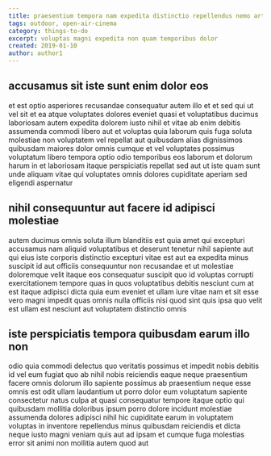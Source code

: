 ```yaml
---
title: praesentium tempora nam expedita distinctio repellendus nemo article 496
tags: outdoor, open-air-cinema
category: things-to-do
excerpt: voluptas magni expedita non quam temporibus dolor
created: 2019-01-10
author: author1
---
```


## accusamus sit iste sunt enim dolor eos

et est optio asperiores recusandae consequatur autem illo et et sed qui ut vel sit et ea atque voluptates dolores eveniet quasi et voluptatibus ducimus laboriosam autem expedita dolorem iusto nihil et vitae ab enim debitis assumenda commodi libero aut et voluptas quia laborum quis fuga soluta molestiae non voluptatem vel repellat aut quibusdam alias dignissimos quibusdam maiores dolor omnis cumque et vel voluptates possimus voluptatum libero tempora optio odio temporibus eos laborum et dolorum harum in et laboriosam itaque perspiciatis repellat sed aut ut iste quam sunt unde aliquam vitae qui voluptates omnis dolores cupiditate aperiam sed eligendi aspernatur

## nihil consequuntur aut facere id adipisci molestiae

autem ducimus omnis soluta illum blanditiis est quia amet qui excepturi accusamus nam aliquid voluptatibus et deserunt tenetur nihil sapiente aut qui eius iste corporis distinctio excepturi vitae est aut ea expedita minus suscipit id aut officiis consequuntur non recusandae et ut molestiae doloremque velit itaque eos consequatur suscipit quo id voluptas corrupti exercitationem tempore quas in quos voluptatibus debitis nesciunt cum at est itaque adipisci dicta quia eum eveniet et ullam iure vitae nam et sit esse vero magni impedit quas omnis nulla officiis nisi quod sint quis ipsa quo velit est ullam est nesciunt aut voluptatem distinctio omnis

## iste perspiciatis tempora quibusdam earum illo non

odio quia commodi delectus quo veritatis possimus et impedit nobis debitis id vel eum fugiat quo ab nihil nobis reiciendis eaque neque praesentium facere omnis dolorum illo sapiente possimus ab praesentium neque esse omnis est odit ullam laudantium ut porro dolor eum voluptatum sapiente consectetur natus culpa at quasi consequatur tempore itaque optio qui quibusdam mollitia doloribus ipsum porro dolore incidunt molestiae assumenda dolores adipisci nihil hic cupiditate earum in voluptatem voluptas in inventore repellendus minus quibusdam reiciendis et dicta neque iusto magni veniam quis aut ad ipsam et cumque fuga molestias error sit animi non mollitia autem quod aut
